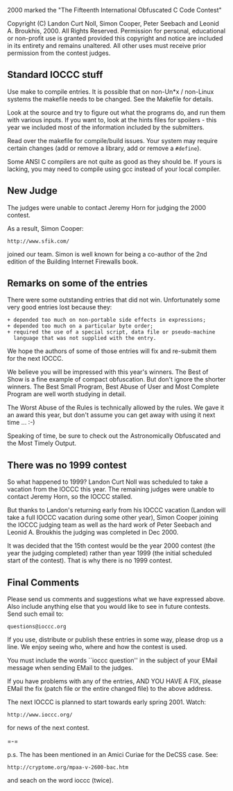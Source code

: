 2000 marked the "The Fifteenth International Obfuscated C Code Contest"

Copyright (C) Landon Curt Noll, Simon Cooper, Peter Seebach
and Leonid A. Broukhis, 2000.
All Rights Reserved.  Permission for personal, educational or non-profit
use is granted provided this copyright and notice are included in its
entirety and remains unaltered.  All other uses must receive prior permission
from the contest judges.


Standard IOCCC stuff
--------------------

Use make to compile entries.  It is possible that on non-Un*x / non-Linux
systems the makefile needs to be changed.  See the Makefile for details.

Look at the source and try to figure out what the programs do, and run
them with various inputs.  If you want to, look at the hints files for
spoilers - this year we included most of the information included
by the submitters.

Read over the makefile for compile/build issues.  Your system may
require certain changes (add or remove a library, add or remove a
`#define`).

Some ANSI C compilers are not quite as good as they should be.  If
yours is lacking, you may need to compile using gcc instead of your
local compiler.


New Judge
---------

The judges were unable to contact Jeremy Horn for judging the 2000 contest.

As a result, Simon Cooper:

	http://www.sfik.com/

joined our team.  Simon is well known for being a co-author of the 2nd
edition of the Building Internet Firewalls book.


Remarks on some of the entries
------------------------------

There were some outstanding entries that did not win.  Unfortunately
some very good entries lost because they:

    + depended too much on non-portable side effects in expressions;
    + depended too much on a particular byte order;
    + required the use of a special script, data file or pseudo-machine
      language that was not supplied with the entry.

We hope the authors of some of those entries will fix and re-submit
them for the next IOCCC.

We believe you will be impressed with this year's winners.  The
Best of Show is a fine example of compact obfuscation. But don't
ignore the shorter winners.  The Best Small Program, Best Abuse of
User and Most Complete Program are well worth studying in detail.

The Worst Abuse of the Rules is technically allowed by the rules.
We gave it an award this year, but don't assume you can get away
with using it next time ... :-)

Speaking of time, be sure to check out the Astronomically Obfuscated
and the Most Timely Output.


There was no 1999 contest
-------------------------

So what happened to 1999?  Landon Curt Noll was scheduled to take a
vacation from the IOCCC this year.  The remaining judges were
unable to contact Jeremy Horn, so the IOCCC stalled.

But thanks to Landon's returning early from his IOCCC vacation (Landon
will take a full IOCCC vacation during some other year), Simon Cooper
joining the IOCCC judging team as well as the hard work of Peter Seebach
and Leonid A. Broukhis the judging was completed in Dec 2000.

It was decided that the 15th contest would be the year 2000 contest
(the year the judging completed) rather than year 1999 (the initial
scheduled start of the contest).  That is why there is no 1999 contest.



Final Comments
--------------

Please send us comments and suggestions what we have expressed above.
Also include anything else that you would like to see in future contests.
Send such email to:

	questions@ioccc.org

If you use, distribute or publish these entries in some way, please drop
us a line.  We enjoy seeing who, where and how the contest is used.

You must include the words ``ioccc question'' in the subject of your EMail
message when sending EMail to the judges.

If you have problems with any of the entries, AND YOU HAVE A FIX, please
EMail the fix (patch file or the entire changed file) to the above address.

The next IOCCC is planned to start towards early spring 2001.  Watch:

	http://www.ioccc.org/

for news of the next contest.

=-=

p.s. The has been mentioned in an Amici Curiae for the DeCSS case.  See:

    http://cryptome.org/mpaa-v-2600-bac.htm

and seach on the word ioccc (twice).

